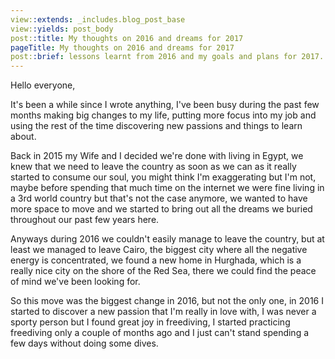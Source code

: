 ```yaml
---
view::extends: _includes.blog_post_base
view::yields: post_body
post::title: My thoughts on 2016 and dreams for 2017
pageTitle: My thoughts on 2016 and dreams for 2017
post::brief: lessons learnt from 2016 and my goals and plans for 2017.
---
```


Hello everyone,

It's been a while since I wrote anything, I've been busy during the past few months making big changes to my life, putting more focus into my job and using the rest of the time
discovering new passions and things to learn about.

Back in 2015 my Wife and I decided we're done with living in Egypt, we knew that we need to leave the country as soon as we can as it really started to consume our soul, you might
think I'm exaggerating but I'm not, maybe before spending that much time on the internet we were fine living in a 3rd world country but that's not the case anymore, we wanted
to have more space to move and we started to bring out all the dreams we buried throughout our past few years here.

Anyways during 2016 we couldn't easily manage to leave the country, but at least we managed to leave Cairo, the biggest city where all the negative energy is concentrated, we found
a new home in Hurghada, which is a really nice city on the shore of the Red Sea, there we could find the peace of mind we've been looking for.

So this move was the biggest change in 2016, but not the only one, in 2016 I started to discover a new passion that I'm really in love with, I was never a sporty person but
I found great joy in freediving, I started practicing freediving only a couple of months ago and I just can't stand spending a few days without doing some dives.